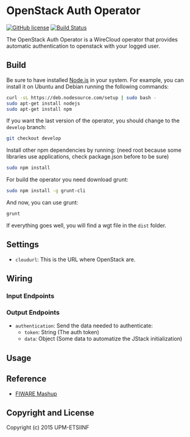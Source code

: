 OpenStack Auth Operator
======================

[![GitHub license](https://img.shields.io/badge/license-AGPLv3-blue.svg)](https://raw.githubusercontent.com/fidash/operator-auth/master/LICENSE.txt)
[![Build Status](https://build.conwet.fi.upm.es/jenkins/view/FI-Dash/job/Operator%20Auth/badge/icon)](https://build.conwet.fi.upm.es/jenkins/view/FI-Dash/job/Operator%20Auth/)

The OpenStack Auth Operator is a WireCloud operator that provides automatic authentication to openstack with your logged user.

Build
-----

Be sure to have installed [Node.js](http://node.js) in your system. For example, you can install it on Ubuntu and Debian running the following commands:

```bash
curl -sL https://deb.nodesource.com/setup | sudo bash -
sudo apt-get install nodejs
sudo apt-get install npm
```

If you want the last version of the operator, you should change to the `develop` branch:

```bash
git checkout develop
```

Install other npm dependencies by running: (need root because some libraries use applications, check package.json before to be sure)

```bash
sudo npm install
```

For build the operator you need download grunt:

```bash
sudo npm install -g grunt-cli
```

And now, you can use grunt:

```bash
grunt
```

If everything goes well, you will find a wgt file in the `dist` folder.

## Settings

- `cloudurl`: This is the URL where OpenStack are.

## Wiring


### Input Endpoints


### Output Endpoints

- `authentication`: Send the data needed to authenticate:
  - `token`: String (The auth token)
  - `data`: Object (Some data to automatize the JStack initialization)


## Usage


## Reference

- [FIWARE Mashup](https://mashup.lab.fiware.org/)

## Copyright and License

Copyright (c) 2015 UPM-ETSIINF
